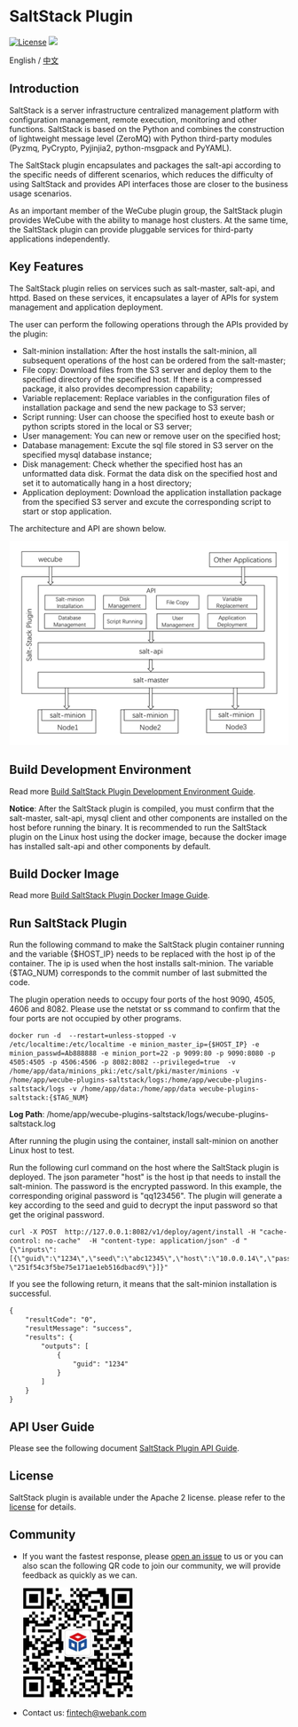 # SaltStack Plugin

[![License](https://img.shields.io/badge/License-Apache%202.0-blue.svg)](https://opensource.org/licenses/Apache-2.0)
![](https://img.shields.io/badge/language-golang-orang.svg)

English / [中文](README.md)

## Introduction
SaltStack is a server infrastructure centralized management platform with configuration management, remote execution, monitoring and other functions. SaltStack is based on the Python and combines the construction of lightweight message level (ZeroMQ) with Python third-party modules (Pyzmq, PyCrypto, Pyjinjia2, python-msgpack and PyYAML).

The SaltStack plugin encapsulates and packages the salt-api according to the specific needs of different scenarios, which reduces the difficulty of using SaltStack and provides API interfaces those are closer to the business usage scenarios.

As an important member of the WeCube plugin group, the SaltStack plugin provides WeCube with the ability to manage host clusters. At the same time, the SaltStack plugin can provide pluggable services for third-party applications independently.

## Key Features

The SaltStack plugin relies on services such as salt-master, salt-api, and httpd. Based on these services, it encapsulates a layer of APIs for system management and application deployment.

The user can perform the following operations through the APIs provided by the plugin:

- Salt-minion installation: After the host installs the salt-minion, all subsequent operations of the host can be ordered from the salt-master;
- File copy: Download files from the S3 server and deploy them to the specified directory of the specified host. If there is a compressed package, it also provides decompression capability;
- Variable replacement: Replace variables in the configuration files of installation package and send the new package to S3 server;
- Script running: User can choose the specified host to exeute bash or python scripts stored in the local or S3 server;
- User management: You can new or remove user on the specified host;
- Database management: Excute the sql file stored in S3 server on the specified mysql database instance;
- Disk management: Check whether the specified host has an unformatted data disk. Format the data disk on the specified host and set it to automatically hang in a host directory;
- Application deployment: Download the application installation package from the specified S3 server and excute the corresponding script to start or stop application.

The architecture and API are shown below.

<img src="./docs/images/architectrue_en.png" />

## Build Development Environment

Read more [Build SaltStack Plugin Development Environment Guide](docs/compile/wecube-plugins-saltstack_build_dev_env_en.md).

**Notice**: After the SaltStack plugin is compiled, you must confirm that the salt-master, salt-api, mysql client and other components are installed on the host before running the binary. It is recommended to run the SaltStack plugin on the Linux host using the docker image, because the docker image has installed salt-api and other components by default.

## Build Docker Image

Read more [Build SaltStack Plugin Docker Image Guide](docs/compile/wecube-plugins-saltstack_compile_guide_en.md).

## Run SaltStack Plugin

Run the following command to make the SaltStack plugin container running and the variable {$HOST_IP} needs to be replaced with the host ip of the container. The ip is used when the host installs salt-minion. The variable {$TAG_NUM} corresponds to the commit number of last submitted the code.

The plugin operation needs to occupy four ports of the host 9090, 4505, 4606 and 8082. Please use the netstat or ss command to confirm that the four ports are not occupied by other programs.

```
docker run -d  --restart=unless-stopped -v /etc/localtime:/etc/localtime -e minion_master_ip={$HOST_IP} -e minion_passwd=Ab888888 -e minion_port=22 -p 9099:80 -p 9090:8080 -p 4505:4505 -p 4506:4506 -p 8082:8082 --privileged=true  -v /home/app/data/minions_pki:/etc/salt/pki/master/minions -v /home/app/wecube-plugins-saltstack/logs:/home/app/wecube-plugins-saltstack/logs -v /home/app/data:/home/app/data wecube-plugins-saltstack:{$TAG_NUM}
```

**Log Path**: /home/app/wecube-plugins-saltstack/logs/wecube-plugins-saltstack.log

After running the plugin using the container, install salt-minion on another Linux host to test.

Run the following curl command on the host where the SaltStack plugin is deployed. The json parameter "host" is the host ip that needs to install the salt-minion. The password is the encrypted password. In this example, the corresponding original password is "qq123456". The plugin will generate a key according to the seed and guid to decrypt the input password so that get the original password.

```
curl -X POST  http://127.0.0.1:8082/v1/deploy/agent/install -H "cache-control: no-cache"  -H "content-type: application/json" -d "{\"inputs\":[{\"guid\":\"1234\",\"seed\":\"abc12345\",\"host\":\"10.0.0.14\",\"password\": \"251f54c3f5be75e171ae1eb516dbacd9\"}]}"
```

If you see the following return, it means that the salt-minion installation is successful.

```
{
    "resultCode": "0",
    "resultMessage": "success",
    "results": {
        "outputs": [
            {
                "guid": "1234"
            }
        ]
    }
}
```

## API User Guide

Please see the following document [SaltStack Plugin API Guide](docs/api/wecube_plugins_saltstack_api_guide_en.md).

## License

SaltStack plugin is available under the Apache 2 license. please refer to the [license](http://www.apache.org/licenses/LICENSE-2.0) for details.

## Community

- If you want the fastest response, please [open an issue](https://github.com/WeBankPartners/wecube-plugins-saltstack/issues/new/choose) to us or you can also scan the following QR code to join our community, we will provide feedback as quickly as we can.

    <div align="left">
	<img src="docs/images/wecube_qr_code.png"  height="200" width="200">
	</div>

- Contact us: fintech@webank.com